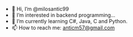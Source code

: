 

- 👋 Hi, I’m @milosantic99
- 👀 I’m interested in backend programming...
- 🌱 I’m currently learning C#, Java, C and Python.
- 📫 How to reach me: anticm57@gmail.com

